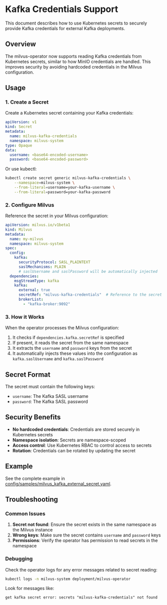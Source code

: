 # Kafka Credentials Support

This document describes how to use Kubernetes secrets to securely provide Kafka credentials for external Kafka deployments.

## Overview

The milvus-operator now supports reading Kafka credentials from Kubernetes secrets, similar to how MinIO credentials are handled. This improves security by avoiding hardcoded credentials in the Milvus configuration.

## Usage

### 1. Create a Secret

Create a Kubernetes secret containing your Kafka credentials:

```yaml
apiVersion: v1
kind: Secret
metadata:
  name: milvus-kafka-credentials
  namespace: milvus-system
type: Opaque
data:
  username: <base64-encoded-username>
  password: <base64-encoded-password>
```

Or use kubectl:

```bash
kubectl create secret generic milvus-kafka-credentials \
    --namespace=milvus-system \
    --from-literal=username=your-kafka-username \
    --from-literal=password=your-kafka-password
```

### 2. Configure Milvus

Reference the secret in your Milvus configuration:

```yaml
apiVersion: milvus.io/v1beta1
kind: Milvus
metadata:
  name: my-milvus
  namespace: milvus-system
spec:
  config:
    kafka:
      securityProtocol: SASL_PLAINTEXT
      saslMechanisms: PLAIN
      # saslUsername and saslPassword will be automatically injected
  dependencies:
    msgStreamType: kafka
    kafka:
      external: true
      secretRef: "milvus-kafka-credentials"  # Reference to the secret
      brokerList:
        - "kafka-broker:9092"
```

### 3. How it Works

When the operator processes the Milvus configuration:

1. It checks if `dependencies.kafka.secretRef` is specified
2. If present, it reads the secret from the same namespace
3. It extracts the `username` and `password` keys from the secret
4. It automatically injects these values into the configuration as `kafka.saslUsername` and `kafka.saslPassword`

## Secret Format

The secret must contain the following keys:

- `username`: The Kafka SASL username
- `password`: The Kafka SASL password

## Security Benefits

- **No hardcoded credentials**: Credentials are stored securely in Kubernetes secrets
- **Namespace isolation**: Secrets are namespace-scoped
- **Access control**: Use Kubernetes RBAC to control access to secrets
- **Rotation**: Credentials can be rotated by updating the secret

## Example

See the complete example in [config/samples/milvus_kafka_external_secret.yaml](../config/samples/milvus_kafka_external_secret.yaml).

## Troubleshooting

### Common Issues

1. **Secret not found**: Ensure the secret exists in the same namespace as the Milvus instance
2. **Wrong keys**: Make sure the secret contains `username` and `password` keys
3. **Permissions**: Verify the operator has permission to read secrets in the namespace

### Debugging

Check the operator logs for any error messages related to secret reading:

```bash
kubectl logs -n milvus-system deployment/milvus-operator
```

Look for messages like:
```
get kafka secret error: secrets "milvus-kafka-credentials" not found
```
